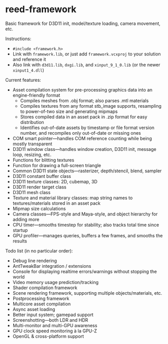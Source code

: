 reed-framework
==============

Basic framework for D3D11 init, model/texture loading, camera movement, etc.

Instructions:
* `#include <framework.h>`
* Link with `framework.lib`, or just add `framework.vcxproj` to your solution and reference it
* Also link with `d3d11.lib`, `dxgi.lib`, and `xinput_9_1_0.lib` (or the newer `xinput1_4.dll`)

Current features:
* Asset compilation system for pre-processing graphics data into an engine-friendly format
  * Compiles meshes from .obj format; also parses .mtl materials
  * Compiles textures from any format stb_image supports, resampling to power-of-two size and generating mipmaps
  * Stores compiled data in an asset pack in .zip format for easy distribution
  * Identifies out-of-date assets by timestamp or file format version number, and recompiles only out-of-date or missing ones
* COM smart pointer—handles COM reference counting while being mostly transparent
* D3D11 window class—handles window creation, D3D11 init, message loop, resizing, etc.
* Functions for blitting textures
* Function for drawing a full-screen triangle
* Common D3D11 state objects—rasterizer, depth/stencil, blend, sampler
* D3D11 constant buffer class
* D3D11 texture classes: 2D, cubemap, 3D
* D3D11 render target class
* D3D11 mesh class
* Texture and material library classes: map string names to textures/materials stored in an asset pack
* Mipmap size calculations
* Camera classes—FPS-style and Maya-style, and object hierarchy for adding more
* CPU timer—smooths timestep for stability; also tracks total time since startup
* GPU profiler—manages queries, buffers a few frames, and smooths the results

Todo list (in no particular order):
* Debug line rendering
* AntTweakBar integration / extensions
* Console for displaying realtime errors/warnings without stopping the world
* Video memory usage prediction/tracking
* Shader compilation framework
* Scene rendering framework, supporting multiple objects/materials, etc.
* Postprocessing framework
* Multicore asset compilation
* Async asset loading
* Better input system; gamepad support
* Screenshotting—both LDR and HDR
* Multi-monitor and multi-GPU awareness
* GPU clock speed monitoring à la GPU-Z
* OpenGL & cross-platform support
